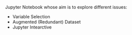 Jupyter Notebook whose aim is to explore different issues:
- Variable Selection
- Augmented (Redundant) Dataset
- Jupyter Intearctive